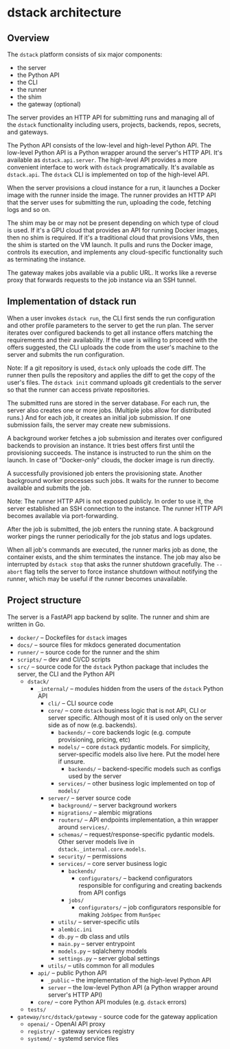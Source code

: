 
# dstack architecture

## Overview

The `dstack` platform consists of six major components:

* the server
* the Python API
* the CLI
* the runner
* the shim
* the gateway (optional)

The server provides an HTTP API for submitting runs and managing all of the `dstack` functionality including users, projects, backends, repos, secrets, and gateways.

The Python API consists of the low-level and high-level Python API. The low-level Python API is a Python wrapper around the server's HTTP API. It's available as `dstack.api.server`. The high-level API provides a more convenient interface to work with `dstack` programatically. It's available as `dstack.api`. The `dstack` CLI is implemented on top of the high-level API.

When the server provisions a cloud instance for a run, it launches a Docker image with the runner inside the image. The runner provides an HTTP API that the server uses for submitting the run, uploading the code, fetching logs and so on.

The shim may be or may not be present depending on which type of cloud is used. If it's a GPU cloud that provides an API for running Docker images, then no shim is required. If it's a traditional cloud that provisions VMs, then the shim is started on the VM launch. It pulls and runs the Docker image, controls its execution, and implements any cloud-specific functionality such as terminating the instance.

The gateway makes jobs available via a public URL. It works like a reverse proxy that forwards requests to the job instance via an SSH tunnel.

## Implementation of dstack run

When a user invokes `dstack run`, the CLI first sends the run configuration and other profile parameters to the server to get the run plan. The server iterates over configured backends to get all instance offers matching the requirements and their availability. If the user is willing to proceed with the offers suggested, the CLI uploads the code from the user's machine to the server and submits the run configuration.

Note: If a git repository is used, `dstack` only uploads the code diff. The runner then pulls the repository and applies the diff to get the copy of the user's files. The `dstack init` command uploads git credentials to the server so that the runner can access private repositories.

The submitted runs are stored in the server database. For each run, the server also creates one or more jobs. (Multiple jobs allow for distributed runs.) And for each job, it creates an initial job submission. If one submission fails, the server may create new submissions.

A background worker fetches a job submission and iterates over configured backends to provision an instance. It tries best offers first until the provisioning succeeds. The instance is instructed to run the shim on the launch. In case of "Docker-only" clouds, the docker image is run directly.

A successfully provisioned job enters the provisioning state. Another background worker processes such jobs. It waits for the runner to become available and submits the job.

Note: The runner HTTP API is not exposed publicly. In order to use it, the server established an SSH connection to the instance. The runner HTTP API becomes available via port-forwarding.

After the job is submitted, the job enters the running state. A background worker pings the runner periodically for the job status and logs updates.

When all job's commands are executed, the runner marks job as done, the container exists, and the shim terminates the instance. The job may also be interrupted by `dstack stop` that asks the runner shutdown gracefully. The `--abort` flag tells the server to force instance shutdown without notifying the runner, which may be useful if the runner becomes unavailable.


## Project structure

The server is a FastAPI app backend by sqlite. The runner and shim are written in Go.

* `docker/` – Dockefiles for `dstack` images
* `docs/` – source files for mkdocs generated documentation
* `runner/` – source code for the runner and the shim
* `scripts/` – dev and CI/CD scripts 
* `src/` – source code for the `dstack` Python package that includes the server, the CLI and the Python API
    * `dstack/`
        * `_internal/` – modules hidden from the users of the `dstack` Python API
            * `cli/` – CLI source code
            * `core/` – core `dstack` business logic that is not API, CLI or server specific. Although most of it is used only on the server side as of now (e.g. backends).
                * `backends/` – core backends logic (e.g. compute provisioning, pricing, etc)
                * `models/` – core `dstack` pydantic models. For simplicity, server-specific models also live here. Put the model here if unsure.
                    * `backends/` – backend-specific models such as configs used by the server
                * `services/` – other business logic implemented on top of `models/`
            * `server/` – server source code
                * `background/` – server background workers
                * `migrations/` – alembic migrations
                * `routers/` – API endpoints implementation, a thin wrapper around `services/`.
                * `schemas/` – request/response-specific pydantic models. Other server models live in `dstack._internal.core.models`.
                * `security/` – permissions 
                * `services/` – core server business logic
                    * `backends/`
                        * `configurators/` – backend configurators responsible for configuring and creating backends from API configs
                    * `jobs/`
                        * `configurators/` – job configurators responsible for making `JobSpec` from `RunSpec`
                * `utils/` – server-specific utils
                * `alembic.ini`
                * `db.py` – db class and utils
                * `main.py` – server entrypoint
                * `models.py` – sqlalchemy models
                * `settings.py` – server global settings
            * `utils/` – utils common for all modules
        * `api/` – public Python API
            * `_public` – the implementation of the high-level Python API
            * `server` – the low-level Python API (a Python wrapper around server's HTTP API)
        * `core/` – core Python API modules (e.g. `dstack` errors)
    * `tests/`
* `gateway/src/dstack/gateway` - source code for the gateway application
  * `openai/` - OpenAI API proxy
  * `registry/` - gateway services registry
  * `systemd/` - systemd service files
